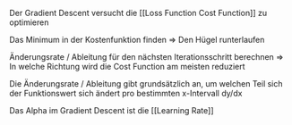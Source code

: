 Der Gradient Descent versucht die [[Loss Function Cost Function]] zu optimieren

Das Minimum in der Kostenfunktion finden => Den Hügel runterlaufen

Änderungsrate / Ableitung für den nächsten Iterationsschritt berechnen => In welche Richtung wird die Cost Function am meisten reduziert

Die Änderungsrate / Ableitung gibt grundsätzlich an, um welchen Teil sich der Funktionswert sich ändert pro bestimmten x-Intervall
dy/dx

Das Alpha im Gradient Descent ist die [[Learning Rate]]

